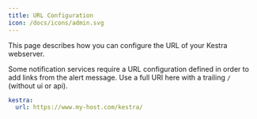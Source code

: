 ```yaml
---
title: URL Configuration
icon: /docs/icons/admin.svg
---
```


This page describes how you can configure the URL of your Kestra webserver.

Some notification services require a URL configuration defined in order to add links from the alert message. Use a full URI here with a trailing `/` (without ui or api).

```yaml
kestra:
  url: https://www.my-host.com/kestra/
```